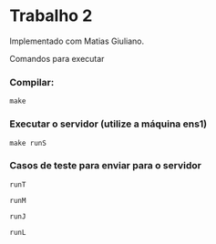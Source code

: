 # Trabalho 2

Implementado com Matias Giuliano.

Comandos para executar

### Compilar:

    make

### Executar o servidor (utilize a máquina ens1)

    make runS

### Casos de teste para enviar para o servidor

    runT

    runM

    runJ

    runL

